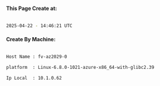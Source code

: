 
   
#### This Page Create at:

```bash

2025-04-22 - 14:46:21 UTC

```

#### Create By Machine:

```bash

Host Name : fv-az2029-0

platform  : Linux-6.8.0-1021-azure-x86_64-with-glibc2.39

Ip Local  : 10.1.0.62

```

